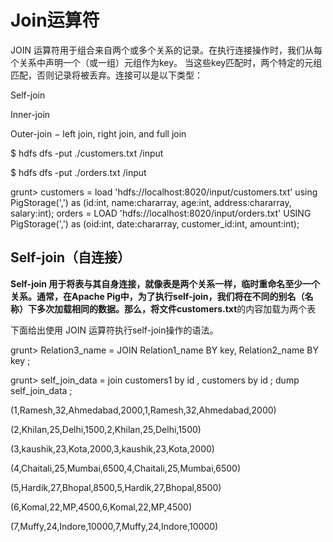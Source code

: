 # Join运算符

JOIN 运算符用于组合来自两个或多个关系的记录。在执行连接操作时，我们从每个关系中声明一个（或一组）元组作为key。 当这些key匹配时，两个特定的元组匹配，否则记录将被丢弃。连接可以是以下类型：

Self-join

Inner-join

Outer-join − left join, right join, and full join

$ hdfs dfs -put ./customers.txt /input

$ hdfs dfs -put ./orders.txt /input

grunt&gt; customers = load 'hdfs://localhost:8020/input/customers.txt' using PigStorage\(','\) as \(id:int, name:chararray, age:int, address:chararray, salary:int\); orders = LOAD 'hdfs://localhost:8020/input/orders.txt' USING PigStorage\(','\)  as \(oid:int, date:chararray, customer\_id:int, amount:int\);

## Self-join（自连接）

**Self-join **用于将表与其自身连接，就像表是两个关系一样，临时重命名至少一个关系。通常，在Apache Pig中，为了执行self-join，我们将在不同的别名（名称）下多次加载相同的数据。那么，将文件**customers.txt**的内容加载为两个表

下面给出使用 JOIN 运算符执行self-join操作的语法。

grunt&gt; Relation3\_name = JOIN Relation1\_name BY key, Relation2\_name BY key ;

grunt&gt; self\_join\_data = join customers1 by  id , customers by id ; dump self\_join\_data ;

\(1,Ramesh,32,Ahmedabad,2000,1,Ramesh,32,Ahmedabad,2000\)

\(2,Khilan,25,Delhi,1500,2,Khilan,25,Delhi,1500\)

\(3,kaushik,23,Kota,2000,3,kaushik,23,Kota,2000\)

\(4,Chaitali,25,Mumbai,6500,4,Chaitali,25,Mumbai,6500\)

\(5,Hardik,27,Bhopal,8500,5,Hardik,27,Bhopal,8500\)

\(6,Komal,22,MP,4500,6,Komal,22,MP,4500\)

\(7,Muffy,24,Indore,10000,7,Muffy,24,Indore,10000\)

